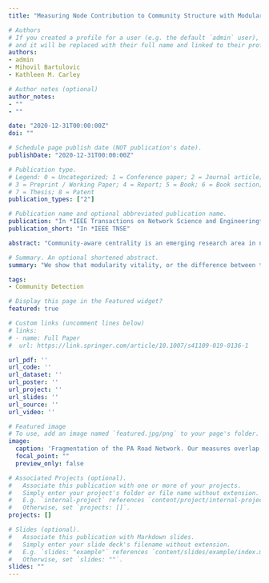 ```yaml
---
title: "Measuring Node Contribution to Community Structure with Modularity Vitality"

# Authors
# If you created a profile for a user (e.g. the default `admin` user), write the username (folder name) here 
# and it will be replaced with their full name and linked to their profile.
authors:
- admin
- Mihovil Bartulovic
- Kathleen M. Carley

# Author notes (optional)
author_notes:
- ""
- ""

date: "2020-12-31T00:00:00Z"
doi: ""

# Schedule page publish date (NOT publication's date).
publishDate: "2020-12-31T00:00:00Z"

# Publication type.
# Legend: 0 = Uncategorized; 1 = Conference paper; 2 = Journal article;
# 3 = Preprint / Working Paper; 4 = Report; 5 = Book; 6 = Book section;
# 7 = Thesis; 8 = Patent
publication_types: ["2"]

# Publication name and optional abbreviated publication name.
publication: "In *IEEE Transactions on Network Science and Engineering*"
publication_short: "In *IEEE TNSE"

abstract: "Community-aware centrality is an emerging research area in network science concerned with the importance of nodes in relation to community structure. Measures are a function of a network's structure and a given partition. Previous approaches extend classical centrality measures to account for community structure with little connection to community detection theory. In contrast, we propose cluster-quality vitality measures, i.e., modularity vitality, a community-aware measure which is well-grounded in both centrality and community detection theory. Modularity vitality quantifies positive and negative contributions to community structure, which indicate a node's role as a community bridge or hub. We derive a computationally efficient method of calculating modularity vitality for all nodes in O(M + NC) time, where C is the number of communities. We systematically fragment networks by removing central nodes, and find that modularity vitality consistently outperforms existing community-aware centrality measures. Modularity vitality is over 8 times more effective than the next-best method on a million-node infrastructure network. This result does not generalize to social media communication networks, which exhibit extreme robustness to all community-aware centrality attacks. This robustness suggests that user-based interventions to mitigate misinformation diffusion will be ineffective. Finally, we demonstrate that modularity vitality provides a new approach to community-deception."

# Summary. An optional shortened abstract.
summary: "We show that modularity vitality, or the difference between the modularity of a graph with and without a node, can be used to measure that node's contribution to community structure. We also derive a scalable way of computing this for all nodes. We then show that this measure identifies nodes which are more important to network integrity than existing measures can. This method fragmentes the PA Road network over 8 times more effectively than previous methods."

tags:
- Community Detection

# Display this page in the Featured widget?
featured: true

# Custom links (uncomment lines below)
# links:
# - name: Full Paper
#  url: https://link.springer.com/article/10.1007/s41109-019-0136-1

url_pdf: ''
url_code: ''
url_dataset: ''
url_poster: ''
url_project: ''
url_slides: ''
url_source: ''
url_video: ''

# Featured image
# To use, add an image named `featured.jpg/png` to your page's folder. 
image:
  caption: 'Fragmentation of the PA Road Network. Our measures overlap, clearly fragmenting the network fastest.'
  focal_point: ""
  preview_only: false

# Associated Projects (optional).
#   Associate this publication with one or more of your projects.
#   Simply enter your project's folder or file name without extension.
#   E.g. `internal-project` references `content/project/internal-project/index.md`.
#   Otherwise, set `projects: []`.
projects: []

# Slides (optional).
#   Associate this publication with Markdown slides.
#   Simply enter your slide deck's filename without extension.
#   E.g. `slides: "example"` references `content/slides/example/index.md`.
#   Otherwise, set `slides: ""`.
slides: ""
---
```


